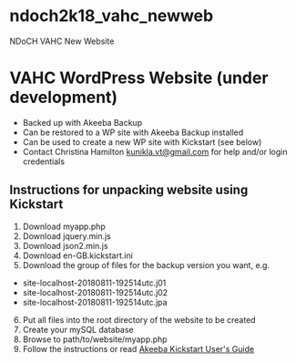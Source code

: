 # ndoch2k18_vahc_newweb
NDoCH VAHC New Website

# VAHC WordPress Website (under development)
- Backed up with Akeeba Backup
- Can be restored to a WP site with Akeeba Backup installed
- Can be used to create a new WP site with Kickstart (see below)
- Contact Christina Hamilton kunikla.vt@gmail.com for help and/or login credentials

## Instructions for unpacking website using Kickstart
1. Download myapp.php
2. Download jquery.min.js
3. Download json2.min.js
4. Download en-GB.kickstart.ini
5. Download the group of files for the backup version you want, e.g.
  - site-localhost-20180811-192514utc.j01
  - site-localhost-20180811-192514utc.j02
  - site-localhost-20180811-192514utc.jpa
6. Put all files into the root directory of the website to be created
7. Create your mySQL database
8. Browse to path/to/website/myapp.php
9. Follow the instructions or read [Akeeba Kickstart User's Guide](https://www.akeebabackup.com/documentation/akeeba-kickstart-documentation.html)
